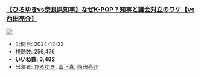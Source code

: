 ### [【ひろゆきvs奈良県知事】なぜK-POP？知事と議会対立のワケ【vs西田亮介】](https://www.youtube.com/watch?v=kpMDWtMEtDU)
[![](https://img.youtube.com/vi/kpMDWtMEtDU/sddefault.jpg)](https://www.youtube.com/watch?v=kpMDWtMEtDU)
-   公開日: 2024-12-22
-   視聴数: 256,476
-   **いいね数: 3,482**
-   出演者: [ひろゆき](/rehacq_fan/people/ひろゆき "wikilink"), [山下真](/rehacq_fan/people/山下真 "wikilink"), [西田亮介](/rehacq_fan/people/西田亮介 "wikilink")
